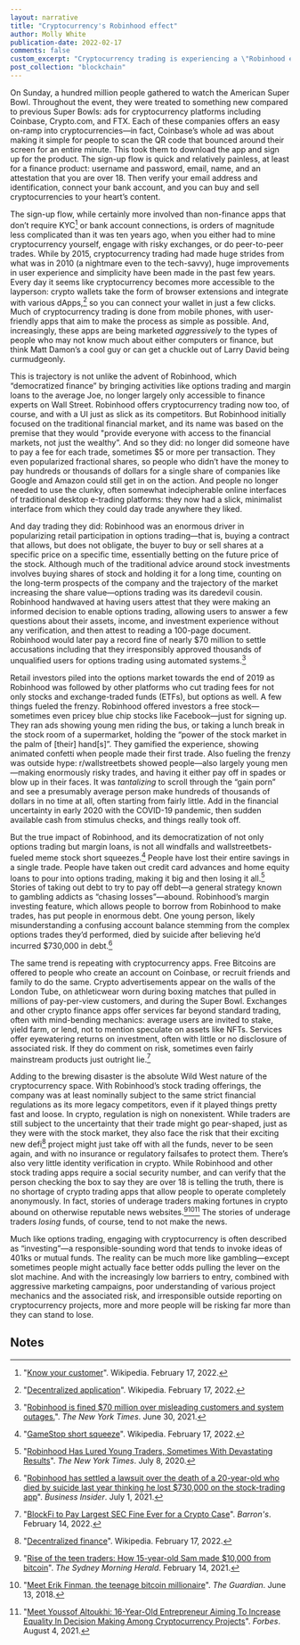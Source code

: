 ```yaml
---
layout: narrative
title: "Cryptocurrency's Robinhood effect"
author: Molly White
publication-date: 2022-02-17
comments: false
custom_excerpt: "Cryptocurrency trading is experiencing a \"Robinhood effect\", where lower barriers to entry are combining with aggressive marketing and outside hype to draw inadequately informed traders into what is described as \"investing\", but looks a lot more like gambling." 
post_collection: "blockchain"
---
```


On Sunday, a hundred million people gathered to watch the American Super Bowl. Throughout the event, they were treated to something new compared to previous Super Bowls: ads for cryptocurrency platforms including Coinbase, Crypto.com, and FTX. Each of these companies offers an easy on-ramp into cryptocurrencies—in fact, Coinbase’s whole ad was about making it simple for people to scan the QR code that bounced around their screen for an entire minute. This took them to download the app and sign up for the product. The sign-up flow is quick and relatively painless, at least for a finance product: username and password, email, name, and an attestation that you are over 18. Then verify your email address and identification, connect your bank account, and you can buy and sell cryptocurrencies to your heart’s content.

The sign-up flow, while certainly more involved than non-finance apps that don’t require KYC[^fn7] or bank account connections, is orders of magnitude less complicated than it was ten years ago, when you either had to mine cryptocurrency yourself, engage with risky exchanges, or do peer-to-peer trades. While by 2015, cryptocurrency trading had made huge strides from what was in 2010 (a nightmare even to the tech-savvy), huge improvements in user experience and simplicity have been made in the past few years. Every day it seems like cryptocurrency becomes more accessible to the layperson: crypto wallets take the form of browser extensions and integrate with various dApps,[^fn8] so you can connect your wallet in just a few clicks. Much of cryptocurrency trading is done from mobile phones, with user-friendly apps that aim to make the process as simple as possible. And, increasingly, these apps are being marketed *aggressively* to the types of people who may not know much about either computers or finance, but think Matt Damon’s a cool guy or can get a chuckle out of Larry David being curmudgeonly.

This is trajectory is not unlike the advent of Robinhood, which “democratized finance” by bringing activities like options trading and margin loans to the average Joe, no longer largely only accessible to finance experts on Wall Street. Robinhood offers cryptocurrency trading now too, of course, and with a UI just as slick as its competitors. But Robinhood initially focused on the traditional financial market, and its name was based on the premise that they would "provide everyone with access to the financial markets, not just the wealthy”. And so they did: no longer did someone have to pay a fee for each trade, sometimes $5 or more per transaction. They even popularized fractional shares, so people who didn’t have the money to pay hundreds or thousands of dollars for a single share of companies like Google and Amazon could still get in on the action. And people no longer needed to use the clunky, often somewhat indecipherable online interfaces of traditional desktop e-trading platforms: they now had a slick, minimalist interface from which they could day trade anywhere they liked.

And day trading they did: Robinhood was an enormous driver in popularizing retail participation in options trading—that is, buying a contract that allows, but does not obligate, the buyer to buy or sell shares at a specific price on a specific time, essentially betting on the future price of the stock. Although much of the traditional advice around stock investments involves buying shares of stock and holding it for a long time, counting on the long-term prospects of the company and the trajectory of the market increasing the share value—options trading was its daredevil cousin. Robinhood handwaved at having users attest that they were making an informed decision to enable options trading, allowing users to answer a few questions about their assets, income, and investment experience without any verification, and then attest to reading a 100-page document. Robinhood would later pay a record fine of nearly $70 million to settle accusations including that they irresponsibly approved thousands of unqualified users for options trading using automated systems.[^fn9]  

Retail investors piled into the options market towards the end of 2019 as Robinhood was followed by other platforms who cut trading fees for not only stocks and exchange-traded funds (ETFs), but options as well. A few things fueled the frenzy. Robinhood offered investors a free stock—sometimes even pricey blue chip stocks like Facebook—just for signing up. They ran ads showing young men riding the bus, or taking a lunch break in the stock room of a supermarket, holding the “power of the stock market in the palm of [their] hand[s]”.  They gamified the experience, showing animated confetti when people made their first trade. Also fueling the frenzy was outside hype: r/wallstreetbets showed people—also largely young men—making enormously risky trades, and having it either pay off in spades or blow up in their faces. It was *tantalizing* to scroll through the “gain porn” and see a presumably average person make hundreds of thousands of dollars in no time at all, often starting from fairly little. Add in the financial uncertainty in early 2020 with the COVID-19 pandemic, then sudden available cash from stimulus checks, and things really took off. 

But the true impact of Robinhood, and its democratization of not only options trading but margin loans, is not all windfalls and wallstreetbets-fueled meme stock short squeezes.[^fn10] People have lost their entire savings in a single trade. People have taken out credit card advances and home equity loans to pour into options trading, making it big and then losing it all.[^fn1] Stories of taking out debt to try to pay off debt—a general strategy known to gambling addicts as “chasing losses”—abound. Robinhood’s margin investing feature, which allows people to borrow from Robinhood to make trades, has put people in enormous debt. One young person, likely misunderstanding a confusing account balance stemming from the complex options trades they’d performed, died by suicide after believing he’d incurred $730,000 in debt.[^fn2]

The same trend is repeating with cryptocurrency apps. Free Bitcoins are offered to people who create an account on Coinbase, or recruit friends and family to do the same. Crypto advertisements appear on the walls of the London Tube, on athleticwear worn during boxing matches that pulled in millions of pay-per-view customers, and during the Super Bowl. Exchanges and other crypto finance apps offer services far beyond standard trading, often with mind-bending mechanics: average users are invited to stake, yield farm, or lend, not to mention speculate on assets like NFTs. Services offer eyewatering returns on investment, often with little or no disclosure of associated risk. If they do comment on risk, sometimes even fairly mainstream products just outright lie.[^fn3] 

Adding to the brewing disaster is the absolute Wild West nature of the cryptocurrency space. With Robinhood’s stock trading offerings, the company was at least nominally subject to the same strict financial regulations as its more legacy competitors, even if it played things pretty fast and loose. In crypto, regulation is nigh on nonexistent. While traders are still subject to the uncertainty that their trade might go pear-shaped, just as they were with the stock market, they also face the risk that their exciting new defi[^fn11] project might just take off with all the funds, never to be seen again, and with no insurance or regulatory failsafes to protect them. There’s also very little identity verification in crypto. While Robinhood and other stock trading apps require a social security number, and can verify that the person checking the box to say they are over 18 is telling the truth, there is no shortage of crypto trading apps that allow people to operate completely anonymously. In fact, stories of underage traders making fortunes in crypto abound on otherwise reputable news websites.[^fn4][^fn5][^fn6] The stories of underage traders _losing_ funds, of course, tend to not make the news.

Much like options trading, engaging with cryptocurrency is often described as “investing”—a responsible-sounding word that tends to invoke ideas of 401ks or mutual funds. The reality can be much more like gambling—except sometimes people might actually face better odds pulling the lever on the slot machine. And with the increasingly low barriers to entry, combined with aggressive marketing campaigns, poor understanding of various project mechanics and the associated risk, and irresponsible outside reporting on cryptocurrency projects, more and more people will be risking far more than they can stand to lose.

## Notes

[^fn1]: "[Robinhood Has Lured Young Traders, Sometimes With Devastating Results](https://www.nytimes.com/2020/07/08/technology/robinhood-risky-trading.html)". _The New York Times_. July 8, 2020.
[^fn2]: "[Robinhood has settled a lawsuit over the death of a 20-year-old who died by suicide last year thinking he lost $730,000 on the stock-trading app](https://www.businessinsider.com/robinhood-settled-suit-suicide-20-year-old-trader-alex-kearns-2021-7)". _Business Insider_. July 1, 2021.
[^fn3]: "[BlockFi to Pay Largest SEC Fine Ever for a Crypto Case](https://www.barrons.com/articles/blockfi-largest-sec-fine-crypto-case-51644855079)". _Barron's_. February 14, 2022.
[^fn4]: "[Rise of the teen traders: How 15-year-old Sam made $10,000 from bitcoin](https://www.smh.com.au/national/rise-of-the-teen-traders-how-15-year-old-sam-made-10-000-from-bitcoin-20210212-p57226.html)". _The Sydney Morning Herald_. February 14, 2021.
[^fn5]: "[Meet Erik Finman, the teenage bitcoin millionaire](https://www.theguardian.com/technology/2018/jun/13/meet-erik-finman-the-teenage-bitcoin-millionaire)". _The Guardian_. June 13, 2018.
[^fn6]: "[Meet Youssof Altoukhi: 16-Year-Old Entrepreneur Aiming To Increase Equality In Decision Making Among Cryptocurrency Projects](https://www.forbes.com/sites/tommywilliams1/2021/08/04/meet-youssof-altoukhi-16-year-old-entrepreneur-aiming-to-increase-equality-in-decision-making-among-cryptocurrency-projects/?sh=5bcd809b4d1f)". _Forbes_. August 4, 2021.
[^fn7]: "[Know your customer](https://en.wikipedia.org/wiki/Know_your_customer)". Wikipedia. February 17, 2022.
[^fn8]: "[Decentralized application](https://en.wikipedia.org/wiki/Decentralized_application)". Wikipedia. February 17, 2022.
[^fn9]: "[Robinhood is fined $70 million over misleading customers and system outages.](https://www.nytimes.com/2021/06/30/technology/robinhood-fined-misleading-customers.html)". _The New York Times_. June 30, 2021.
[^fn10]: "[GameStop short squeeze](https://en.wikipedia.org/wiki/GameStop_short_squeeze)". Wikipedia. February 17, 2022.
[^fn11]: "[Decentralized finance](https://en.wikipedia.org/wiki/Decentralized_finance)". Wikipedia. February 17, 2022.